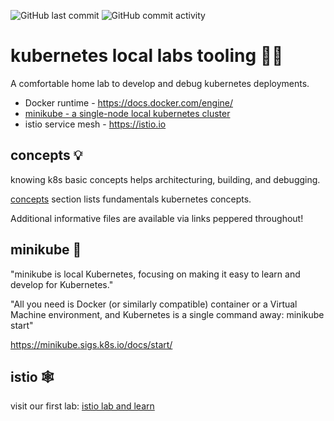 ![GitHub last
commit](https://img.shields.io/github/last-commit/socraticDevBlog/k8s_home_labs)
![GitHub commit
activity](https://img.shields.io/github/commit-activity/m/socraticDevBlog/k8s_home_labs)

# kubernetes local labs tooling 🥼🧪

A comfortable home lab to develop and debug kubernetes deployments.

- Docker runtime - https://docs.docker.com/engine/
- [minikube - a single-node local kubernetes cluster](https://minikube.sigs.k8s.io/docs/start/)
- istio service mesh - https://istio.io

## concepts 💡

knowing k8s basic concepts helps architecturing, building, and debugging.

[concepts](./concepts/deployment/README.md) section lists fundamentals kubernetes concepts.

Additional informative files are available via links peppered throughout!

## minikube 🧊

"minikube is local Kubernetes, focusing on making it easy to learn and develop
for Kubernetes."

"All you need is Docker (or similarly compatible) container or a Virtual
Machine environment, and Kubernetes is a single command away: minikube start"

https://minikube.sigs.k8s.io/docs/start/

## istio 🕸️

visit our first lab: [istio lab and learn](istio/README.md)


